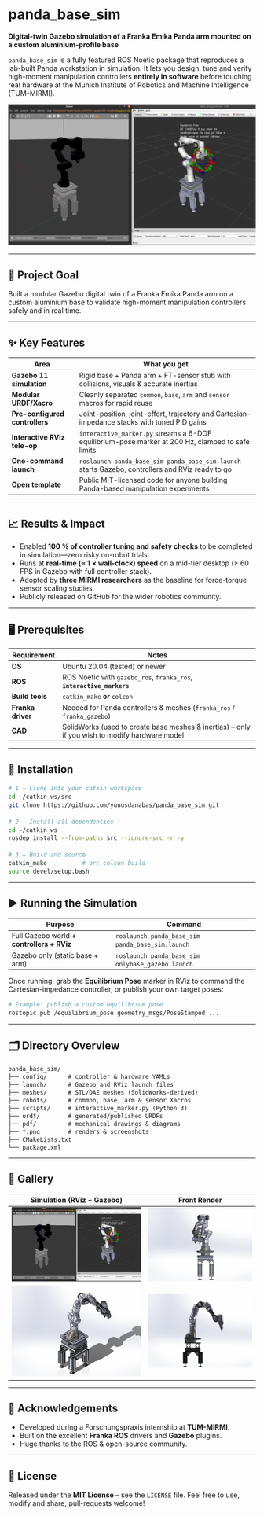 # panda\_base\_sim

**Digital-twin Gazebo simulation of a Franka Emika Panda arm mounted on a custom aluminium-profile base**

`panda_base_sim` is a fully featured ROS Noetic package that reproduces a lab-built Panda workstation in simulation.
It lets you design, tune and verify high-moment manipulation controllers **entirely in software** before touching real hardware at the Munich Institute of Robotics and Machine Intelligence (TUM-MIRMI).

![Simulation screenshot](simulation.png)

---

## 🚀 Project Goal

Built a modular Gazebo digital twin of a Franka Emika Panda arm on a custom aluminium base to validate high-moment manipulation controllers safely and in real time.

---

## ✨ Key Features

| Area                           | What you get                                                                                      |
| ------------------------------ | ------------------------------------------------------------------------------------------------- |
| **Gazebo 11 simulation**       | Rigid base + Panda arm + FT-sensor stub with collisions, visuals & accurate inertias              |
| **Modular URDF/Xacro**         | Cleanly separated `common`, `base`, `arm` and `sensor` macros for rapid reuse                     |
| **Pre-configured controllers** | Joint-position, joint-effort, trajectory and Cartesian-impedance stacks with tuned PID gains      |
| **Interactive RViz tele-op**   | `interactive_marker.py` streams a 6-DOF equilibrium-pose marker at 200 Hz, clamped to safe limits |
| **One-command launch**         | `roslaunch panda_base_sim panda_base_sim.launch` starts Gazebo, controllers and RViz ready to go  |
| **Open template**              | Public MIT-licensed code for anyone building Panda-based manipulation experiments                 |

---

## 📈 Results & Impact

* Enabled **100 % of controller tuning and safety checks** to be completed in simulation—zero risky on-robot trials.
* Runs at **real-time (≈ 1 × wall-clock) speed** on a mid-tier desktop (≥ 60 FPS in Gazebo with full controller stack).
* Adopted by **three MIRMI researchers** as the baseline for force-torque sensor scaling studies.
* Publicly released on GitHub for the wider robotics community.

---

## 🖥️ Prerequisites

| Requirement       | Notes                                                                                          |
| ----------------- | ---------------------------------------------------------------------------------------------- |
| **OS**            | Ubuntu 20.04 (tested) or newer                                                                 |
| **ROS**           | ROS Noetic with `gazebo_ros`, `franka_ros`, **`interactive_markers`**                          |
| **Build tools**   | `catkin_make` **or** `colcon`                                                                  |
| **Franka driver** | Needed for Panda controllers & meshes (`franka_ros` / `franka_gazebo`)                         |
| **CAD**           | SolidWorks (used to create base meshes & inertias) – only if you wish to modify hardware model |

---

## 🔧 Installation

```bash
# 1 – Clone into your catkin workspace
cd ~/catkin_ws/src
git clone https://github.com/yunusdanabas/panda_base_sim.git

# 2 – Install all dependencies
cd ~/catkin_ws
rosdep install --from-paths src --ignore-src -r -y

# 3 – Build and source
catkin_make          # or: colcon build
source devel/setup.bash
```

---

## ▶️ Running the Simulation

| Purpose                                    | Command                                           |
| ------------------------------------------ | ------------------------------------------------- |
| Full Gazebo world **+ controllers + RViz** | `roslaunch panda_base_sim panda_base_sim.launch`  |
| Gazebo only (static base + arm)            | `roslaunch panda_base_sim onlybase_gazebo.launch` |

Once running, grab the **Equilibrium Pose** marker in RViz to command the Cartesian-impedance controller, or publish your own target poses:

```bash
# Example: publish a custom equilibrium pose
rostopic pub /equilibrium_pose geometry_msgs/PoseStamped ...
```

---

## 🗂️ Directory Overview

```
panda_base_sim/
├── config/      # controller & hardware YAMLs
├── launch/      # Gazebo and RViz launch files
├── meshes/      # STL/DAE meshes (SolidWorks-derived)
├── robots/      # common, base, arm & sensor Xacros
├── scripts/     # interactive_marker.py (Python 3)
├── urdf/        # generated/published URDFs
├── pdf/         # mechanical drawings & diagrams
├── *.png        # renders & screenshots
├── CMakeLists.txt
└── package.xml
```

---

## 📸 Gallery

|    Simulation (RViz + Gazebo)    |     Front Render    |
| :------------------------------: | :-----------------: |
| ![Gazebo + RViz](simulation.png) | ![Front](front.png) |
|       ![Isometric](iso.png)      |  ![Side](side.png)  |

---

## 🙌 Acknowledgements

* Developed during a Forschungspraxis internship at **TUM-MIRMI**.
* Built on the excellent **Franka ROS** drivers and **Gazebo** plugins.
* Huge thanks to the ROS & open-source community.

---

## 📄 License

Released under the **MIT License** – see the `LICENSE` file.
Feel free to use, modify and share; pull-requests welcome!
